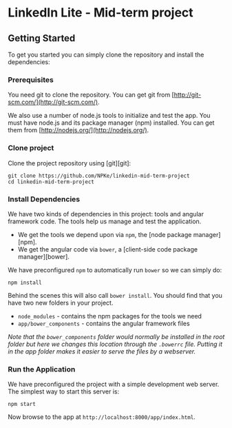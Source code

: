 # LinkedIn Lite - Mid-term project

## Getting Started

To get you started you can simply clone the repository and install the dependencies:

### Prerequisites

You need git to clone the repository. You can get git from [http://git-scm.com/](http://git-scm.com/).

We also use a number of node.js tools to initialize and test the app. You must have node.js and its package manager (npm) installed.  You can get them from [http://nodejs.org/](http://nodejs.org/).

### Clone project

Clone the project repository using [git][git]:

```
git clone https://github.com/NPKe/linkedin-mid-term-project
cd linkedin-mid-term-project
```

### Install Dependencies

We have two kinds of dependencies in this project: tools and angular framework code.  The tools help us manage and test the application.

* We get the tools we depend upon via `npm`, the [node package manager][npm].
* We get the angular code via `bower`, a [client-side code package manager][bower].

We have preconfigured `npm` to automatically run `bower` so we can simply do:

```
npm install
```

Behind the scenes this will also call `bower install`.  You should find that you have two new
folders in your project.

* `node_modules` - contains the npm packages for the tools we need
* `app/bower_components` - contains the angular framework files

*Note that the `bower_components` folder would normally be installed in the root folder but
here we changes this location through the `.bowerrc` file.  Putting it in the app folder makes
it easier to serve the files by a webserver.*

### Run the Application

We have preconfigured the project with a simple development web server.  The simplest way to start
this server is:

```
npm start
```

Now browse to the app at `http://localhost:8000/app/index.html`.